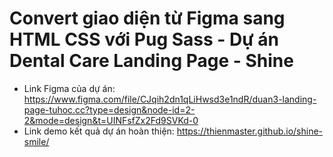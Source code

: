 # Convert giao diện từ Figma sang HTML CSS với Pug Sass - Dự án Dental Care Landing Page - Shine

- Link Figma của dự án: https://www.figma.com/file/CJqih2dn1qLiHwsd3e1ndR/duan3-landing-page-tuhoc.cc?type=design&node-id=2-2&mode=design&t=UINFsfZx2Fd9SVKd-0
- Link demo kết quả dự án hoàn thiện: https://thienmaster.github.io/shine-smile/
